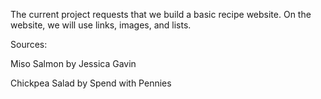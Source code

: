 The current project requests that we build a basic recipe website. On the website, we will use links, images, and lists.  

Sources:
<p>Miso Salmon by Jessica Gavin</p>
<p>Chickpea Salad by Spend with Pennies</p>